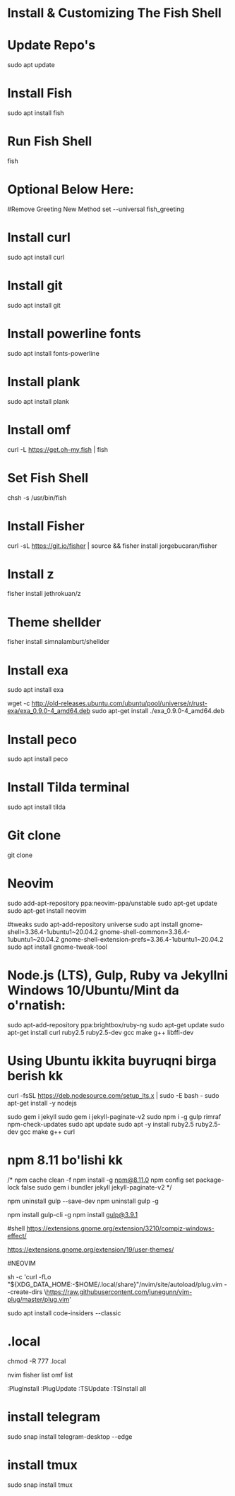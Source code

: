 # Install & Customizing The Fish Shell

# Update Repo's
sudo apt update

# Install Fish
sudo apt install fish

# Run Fish Shell
fish

# Optional Below Here:

#Remove Greeting New Method
set --universal fish_greeting

# Install curl
sudo apt install curl

# Install git
sudo apt install git

# Install powerline fonts
sudo apt install fonts-powerline

# Install plank
sudo apt install plank

# Install omf
curl -L https://get.oh-my.fish | fish

# Set Fish Shell
chsh -s /usr/bin/fish

# Install Fisher
curl -sL https://git.io/fisher | source && fisher install jorgebucaran/fisher

# Install z
fisher install jethrokuan/z

# Theme shellder
fisher install simnalamburt/shellder

# Install exa
sudo apt install exa

wget -c http://old-releases.ubuntu.com/ubuntu/pool/universe/r/rust-exa/exa_0.9.0-4_amd64.deb
sudo apt-get install ./exa_0.9.0-4_amd64.deb

# Install peco
sudo apt install peco

# Install Tilda terminal
sudo apt install tilda

# Git clone
git clone 

# Neovim
sudo add-apt-repository ppa:neovim-ppa/unstable
sudo apt-get update
sudo apt-get install neovim

#tweaks
sudo apt-add-repository universe
sudo apt install gnome-shell=3.36.4-1ubuntu1~20.04.2 gnome-shell-common=3.36.4-1ubuntu1~20.04.2 gnome-shell-extension-prefs=3.36.4-1ubuntu1~20.04.2
sudo apt install gnome-tweak-tool

# Node.js (LTS), Gulp, Ruby va Jekyllni Windows 10/Ubuntu/Mint da o'rnatish:
sudo apt-add-repository ppa:brightbox/ruby-ng
sudo apt-get update
sudo apt-get install curl ruby2.5 ruby2.5-dev gcc make g++ libffi-dev

# Using Ubuntu ikkita buyruqni birga berish kk
curl -fsSL https://deb.nodesource.com/setup_lts.x | sudo -E bash - 
sudo apt-get install -y nodejs

sudo gem i jekyll
sudo gem i jekyll-paginate-v2
sudo npm i -g gulp rimraf npm-check-updates
sudo apt update
sudo apt -y install ruby2.5 ruby2.5-dev gcc make g++ curl 

# npm 8.11 bo'lishi kk
/*
npm cache clean -f
npm install -g npm@8.11.0
npm config set package-lock false
sudo gem i bundler jekyll jekyll-paginate-v2
*/

npm uninstall gulp --save-dev
npm uninstall gulp -g

npm install gulp-cli -g
npm install gulp@3.9.1

#shell
https://extensions.gnome.org/extension/3210/compiz-windows-effect/

https://extensions.gnome.org/extension/19/user-themes/


#NEOVIM

sh -c 'curl -fLo "${XDG_DATA_HOME:-$HOME/.local/share}"/nvim/site/autoload/plug.vim --create-dirs \https://raw.githubusercontent.com/junegunn/vim-plug/master/plug.vim'

sudo apt install code-insiders --classic


# .local 
chmod -R 777 .local



nvim
fisher list
omf list

:PlugInstall
:PlugUpdate
:TSUpdate
:TSInstall all

# install telegram
sudo snap install telegram-desktop --edge


# install tmux
sudo snap install tmux












